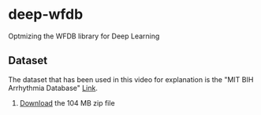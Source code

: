# deep-wfdb
Optmizing the WFDB library for Deep Learning


## Dataset

The dataset that has been used in this video for explanation is the "MIT BIH Arrhythmia Database" [Link](https://www.physionet.org/content/mitdb/1.0.0).

1. [Download](https://storage.googleapis.com/mitdb-1.0.0.physionet.org/mit-bih-arrhythmia-database-1.0.0.zip) the 104 MB zip file
